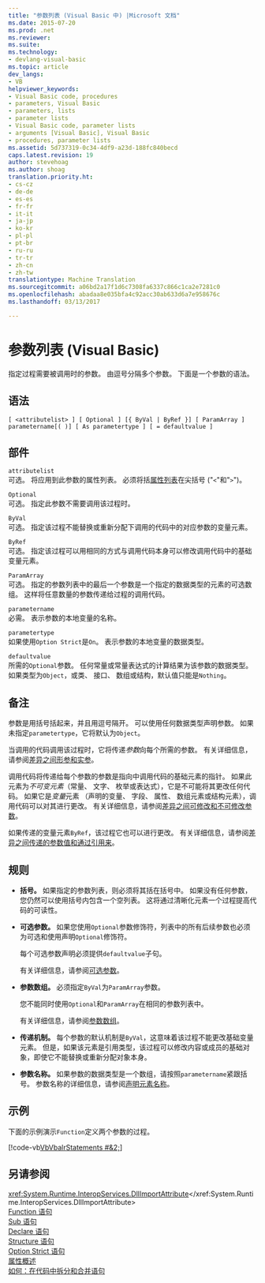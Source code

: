 ```yaml
---
title: "参数列表 (Visual Basic 中) |Microsoft 文档"
ms.date: 2015-07-20
ms.prod: .net
ms.reviewer: 
ms.suite: 
ms.technology:
- devlang-visual-basic
ms.topic: article
dev_langs:
- VB
helpviewer_keywords:
- Visual Basic code, procedures
- parameters, Visual Basic
- parameters, lists
- parameter lists
- Visual Basic code, parameter lists
- arguments [Visual Basic], Visual Basic
- procedures, parameter lists
ms.assetid: 5d737319-0c34-4df9-a23d-188fc840becd
caps.latest.revision: 19
author: stevehoag
ms.author: shoag
translation.priority.ht:
- cs-cz
- de-de
- es-es
- fr-fr
- it-it
- ja-jp
- ko-kr
- pl-pl
- pt-br
- ru-ru
- tr-tr
- zh-cn
- zh-tw
translationtype: Machine Translation
ms.sourcegitcommit: a06bd2a17f1d6c7308fa6337c866c1ca2e7281c0
ms.openlocfilehash: abadaa8e035bfa4c92acc30ab633d6a7e958676c
ms.lasthandoff: 03/13/2017

---
```

# <a name="parameter-list-visual-basic"></a>参数列表 (Visual Basic)
指定过程需要被调用时的参数。 由逗号分隔多个参数。 下面是一个参数的语法。  
  
## <a name="syntax"></a>语法  
  
```  
[ <attributelist> ] [ Optional ] [{ ByVal | ByRef }] [ ParamArray ]   
parametername[( )] [ As parametertype ] [ = defaultvalue ]  
```  
  
## <a name="parts"></a>部件  
 `attributelist`  
 可选。 将应用到此参数的属性列表。 必须将括[属性列表](../../../visual-basic/language-reference/statements/attribute-list.md)在尖括号 ("`<`"和"`>`")。  
  
 `Optional`  
 可选。 指定此参数不需要调用该过程时。  
  
 `ByVal`  
 可选。 指定该过程不能替换或重新分配下调用的代码中的对应参数的变量元素。  
  
 `ByRef`  
 可选。 指定该过程可以用相同的方式与调用代码本身可以修改调用代码中的基础变量元素。  
  
 `ParamArray`  
 可选。 指定的参数列表中的最后一个参数是一个指定的数据类型的元素的可选数组。 这样将任意数量的参数传递给过程的调用代码。  
  
 `parametername`  
 必需。 表示参数的本地变量的名称。  
  
 `parametertype`  
 如果使用`Option Strict`是`On`。 表示参数的本地变量的数据类型。  
  
 `defaultvalue`  
 所需的`Optional`参数。 任何常量或常量表达式的计算结果为该参数的数据类型。 如果类型为`Object`，或类、 接口、 数组或结构，默认值只能是`Nothing`。  
  
## <a name="remarks"></a>备注  
 参数是用括号括起来，并且用逗号隔开。 可以使用任何数据类型声明参数。 如果未指定`parametertype`，它将默认为`Object`。  
  
 当调用的代码调用该过程时，它将传递*参数*向每个所需的参数。 有关详细信息，请参阅[差异之间形参和实参](../../../visual-basic/programming-guide/language-features/procedures/differences-between-parameters-and-arguments.md)。  
  
 调用代码将传递给每个参数的参数是指向中调用代码的基础元素的指针。 如果此元素为*不可变元素*（常量、 文字、 枚举或表达式），它是不可能将其更改任何代码。 如果它是*变量*元素 （声明的变量、 字段、 属性、 数组元素或结构元素），调用代码可以对其进行更改。 有关详细信息，请参阅[差异之间可修改和不可修改参数](../../../visual-basic/programming-guide/language-features/procedures/differences-between-modifiable-and-nonmodifiable-arguments.md)。  
  
 如果传递的变量元素`ByRef`，该过程它也可以进行更改。 有关详细信息，请参阅[差异之间传递的参数值和通过引用来](../../../visual-basic/programming-guide/language-features/procedures/differences-between-passing-an-argument-by-value-and-by-reference.md)。  
  
## <a name="rules"></a>规则  
  
-   **括号。** 如果指定的参数列表，则必须将其括在括号中。 如果没有任何参数，您仍然可以使用括号内包含一个空列表。 这将通过清晰化元素一个过程提高代码的可读性。  
  
-   **可选参数。** 如果您使用`Optional`参数修饰符，列表中的所有后续参数也必须为可选和使用声明`Optional`修饰符。  
  
     每个可选参数声明必须提供`defaultvalue`子句。  
  
     有关详细信息，请参阅[可选参数](../../../visual-basic/programming-guide/language-features/procedures/optional-parameters.md)。  
  
-   **参数数组。** 必须指定`ByVal`为`ParamArray`参数。  
  
     您不能同时使用`Optional`和`ParamArray`在相同的参数列表中。  
  
     有关详细信息，请参阅[参数数组](../../../visual-basic/programming-guide/language-features/procedures/parameter-arrays.md)。  
  
-   **传递机制。** 每个参数的默认机制是`ByVal`，这意味着该过程不能更改基础变量元素。 但是，如果该元素是引用类型，该过程可以修改内容或成员的基础对象，即使它不能替换或重新分配对象本身。  
  
-   **参数名称。** 如果参数的数据类型是一个数组，请按照`parametername`紧跟括号。 参数名称的详细信息，请参阅[声明元素名称](../../../visual-basic/programming-guide/language-features/declared-elements/declared-element-names.md)。  
  
## <a name="example"></a>示例  
 下面的示例演示`Function`定义两个参数的过程。  
  
 [!code-vb[VbVbalrStatements #&2;](../../../visual-basic/language-reference/error-messages/codesnippet/VisualBasic/parameter-list_1.vb)]  
  
## <a name="see-also"></a>另请参阅  
 <xref:System.Runtime.InteropServices.DllImportAttribute></xref:System.Runtime.InteropServices.DllImportAttribute>   
 [Function 语句](../../../visual-basic/language-reference/statements/function-statement.md)   
 [Sub 语句](../../../visual-basic/language-reference/statements/sub-statement.md)   
 [Declare 语句](../../../visual-basic/language-reference/statements/declare-statement.md)   
 [Structure 语句](../../../visual-basic/language-reference/statements/structure-statement.md)   
 [Option Strict 语句](../../../visual-basic/language-reference/statements/option-strict-statement.md)   
 [属性概述](../../../visual-basic/programming-guide/concepts/attributes/index.md)   
 [如何：在代码中拆分和合并语句](../../../visual-basic/programming-guide/program-structure/how-to-break-and-combine-statements-in-code.md)
